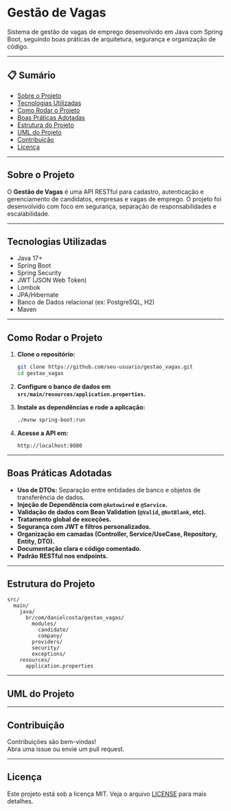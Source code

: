# Gestão de Vagas

Sistema de gestão de vagas de emprego desenvolvido em Java com Spring Boot, seguindo boas práticas de arquitetura, segurança e organização de código.

---

## 📋 Sumário

- [Sobre o Projeto](#sobre-o-projeto)
- [Tecnologias Utilizadas](#tecnologias-utilizadas)
- [Como Rodar o Projeto](#como-rodar-o-projeto)
- [Boas Práticas Adotadas](#boas-práticas-adotadas)
- [Estrutura do Projeto](#estrutura-do-projeto)
- [UML do Projeto](#uml-do-projeto)
- [Contribuição](#contribuição)
- [Licença](#licença)

---

## Sobre o Projeto

O **Gestão de Vagas** é uma API RESTful para cadastro, autenticação e gerenciamento de candidatos, empresas e vagas de emprego. O projeto foi desenvolvido com foco em segurança, separação de responsabilidades e escalabilidade.

---

## Tecnologias Utilizadas

- Java 17+
- Spring Boot
- Spring Security
- JWT (JSON Web Token)
- Lombok
- JPA/Hibernate
- Banco de Dados relacional (ex: PostgreSQL, H2)
- Maven

---

## Como Rodar o Projeto

1. **Clone o repositório:**
   ```bash
   git clone https://github.com/seu-usuario/gestao_vagas.git
   cd gestao_vagas
   ```

2. **Configure o banco de dados em `src/main/resources/application.properties`.**

3. **Instale as dependências e rode a aplicação:**
   ```bash
   ./mvnw spring-boot:run
   ```

4. **Acesse a API em:**  
   ```
   http://localhost:8080
   ```

---

## Boas Práticas Adotadas

- **Uso de DTOs:** Separação entre entidades de banco e objetos de transferência de dados.
- **Injeção de Dependência com `@Autowired` e `@Service`.**
- **Validação de dados com Bean Validation (`@Valid`, `@NotBlank`, etc).**
- **Tratamento global de exceções.**
- **Segurança com JWT e filtros personalizados.**
- **Organização em camadas (Controller, Service/UseCase, Repository, Entity, DTO).**
- **Documentação clara e código comentado.**
- **Padrão RESTful nos endpoints.**

---

## Estrutura do Projeto

```
src/
  main/
    java/
      br/com/danielcosta/gestao_vagas/
        modules/
          candidate/
          company/
        providers/
        security/
        exceptions/
    resources/
      application.properties
```

---

## UML do Projeto



---

## Contribuição

Contribuições são bem-vindas!  
Abra uma issue ou envie um pull request.

---

## Licença

Este projeto está sob a licença MIT. Veja o arquivo [LICENSE](LICENSE) para mais detalhes.
